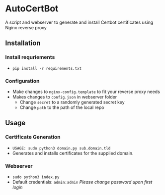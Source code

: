# AutoCertBot

A script and webserver to generate and install Certbot certificates using Nginx reverse proxy

## Installation

### Install requriements

- `pip install -r requirements.txt`

### Configuration

- Make changes to `nginx-config.template` to fit your reverse proxy needs
- Makes changes to `config.json` in webserver folder
  - Change `secret` to a randomly generated secret key
  - Change `path` to the path of the local repo

## Usage

### Certificate Generation

- `USAGE: sudo python3 domain.py sub.domain.tld`
- Generates and installs certificates for the supplied domain.

### Webserver

- `sudo python3 index.py`
- Default credentials: `admin:admin` _Please change password upon first login_
